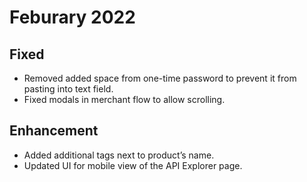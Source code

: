# Feburary 2022
## Fixed
- Removed added space from one-time password to prevent it from pasting into text field.
- Fixed modals in merchant flow to allow scrolling.

## Enhancement
- Added additional tags next to product’s name.
- Updated UI for mobile view of the API Explorer page.
